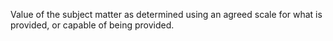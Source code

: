 Value of the subject matter as determined using an agreed scale for what is provided, or capable of being provided.